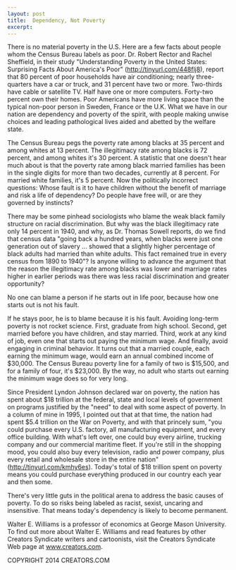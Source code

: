 ```yaml
---
layout: post
title:  Dependency, Not Poverty
excerpt:
---
```


There is no material poverty in the U.S. Here are a few facts about people whom the Census Bureau labels as poor. Dr. Robert Rector and Rachel Sheffield, in their study "Understanding Poverty in the United States: Surprising Facts About America's Poor" (http://tinyurl.com/448flj8), report that 80 percent of poor households have air conditioning; nearly three-quarters have a car or truck, and 31 percent have two or more. Two-thirds have cable or satellite TV. Half have one or more computers. Forty-two percent own their homes. Poor Americans have more living space than the typical non-poor person in Sweden, France or the U.K. What we have in our nation are dependency and poverty of the spirit, with people making unwise choices and leading pathological lives aided and abetted by the welfare state.

The Census Bureau pegs the poverty rate among blacks at 35 percent and among whites at 13 percent. The illegitimacy rate among blacks is 72 percent, and among whites it's 30 percent. A statistic that one doesn't hear much about is that the poverty rate among black married families has been in the single digits for more than two decades, currently at 8 percent. For married white families, it's 5 percent. Now the politically incorrect questions: Whose fault is it to have children without the benefit of marriage and risk a life of dependency? Do people have free will, or are they governed by instincts?

There may be some pinhead sociologists who blame the weak black family structure on racial discrimination. But why was the black illegitimacy rate only 14 percent in 1940, and why, as Dr. Thomas Sowell reports, do we find that census data "going back a hundred years, when blacks were just one generation out of slavery ... showed that a slightly higher percentage of black adults had married than white adults. This fact remained true in every census from 1890 to 1940"? Is anyone willing to advance the argument that the reason the illegitimacy rate among blacks was lower and marriage rates higher in earlier periods was there was less racial discrimination and greater opportunity?

No one can blame a person if he starts out in life poor, because how one starts out is not his fault.

 If he stays poor, he is to blame because it is his fault. Avoiding long-term poverty is not rocket science. First, graduate from high school. Second, get married before you have children, and stay married. Third, work at any kind of job, even one that starts out paying the minimum wage. And finally, avoid engaging in criminal behavior. It turns out that a married couple, each earning the minimum wage, would earn an annual combined income of $30,000. The Census Bureau poverty line for a family of two is $15,500, and for a family of four, it's $23,000. By the way, no adult who starts out earning the minimum wage does so for very long.

Since President Lyndon Johnson declared war on poverty, the nation has spent about $18 trillion at the federal, state and local levels of government on programs justified by the "need" to deal with some aspect of poverty. In a column of mine in 1995, I pointed out that at that time, the nation had spent $5.4 trillion on the War on Poverty, and with that princely sum, "you could purchase every U.S. factory, all manufacturing equipment, and every office building. With what's left over, one could buy every airline, trucking company and our commercial maritime fleet. If you're still in the shopping mood, you could also buy every television, radio and power company, plus every retail and wholesale store in the entire nation" (http://tinyurl.com/kmhy6es). Today's total of $18 trillion spent on poverty means you could purchase everything produced in our country each year and then some.

There's very little guts in the political arena to address the basic causes of poverty. To do so risks being labeled as racist, sexist, uncaring and insensitive. That means today's dependency is likely to become permanent.

Walter E. Williams is a professor of economics at George Mason University. To find out more about Walter E. Williams and read features by other Creators Syndicate writers and cartoonists, visit the Creators Syndicate Web page at www.creators.com.

COPYRIGHT 2014 CREATORS.COM
